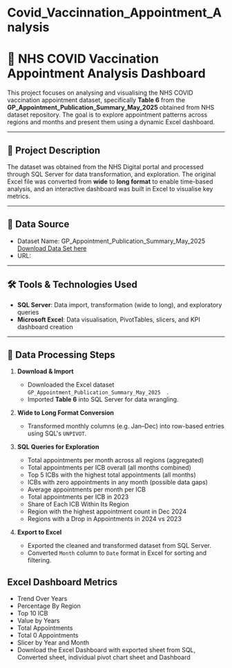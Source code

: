 # Covid_Vaccinnation_Appointment_Analysis

# 🏥 NHS COVID Vaccination Appointment Analysis Dashboard

This project focuses on analysing and visualising the NHS COVID vaccination appointment dataset, specifically **Table 6** from the **GP_Appointment_Publication_Summary_May_2025** obtained from NHS dataset repository. The goal is to explore appointment patterns across regions and months and present them using a dynamic Excel dashboard.

---

## 📌 Project Description

The dataset was obtained from the NHS Digital portal and processed through SQL Server for data transformation, and exploration. The original Excel file was converted from **wide** to **long format** to enable time-based analysis, and an interactive dashboard was built in Excel to visualise key metrics.

---

## 📁 Data Source
- Dataset Name: GP_Appointment_Publication_Summary_May_2025  [Download Data Set here](https://github.com/Dibya-Shrestha/Client-Data-Cleaning-Project/raw/main/Client%20Data%20Cleaning%20Project.xlsx)
- URL: 
---

## 🛠 Tools & Technologies Used

- **SQL Server**: Data import, transformation (wide to long), and exploratory queries  
- **Microsoft Excel**: Data visualisation, PivotTables, slicers, and KPI dashboard creation  

---

## 🧪 Data Processing Steps

1. **Download & Import**
   - Downloaded the Excel dataset `GP_Appointment_Publication_Summary_May_2025  `.
   - Imported **Table 6** into SQL Server for data wrangling.

2. **Wide to Long Format Conversion**
   - Transformed monthly columns (e.g. Jan–Dec) into row-based entries using SQL's `UNPIVOT`.

3. **SQL Queries for Exploration**
   - Total appointments per month across all regions (aggregated)
   - Total appointments per ICB overall (all months combined)
   - Top 5 ICBs with the highest total appointments (all months)
   - ICBs with zero appointments in any month (possible data gaps)
   - Average appointments per month per ICB
   - Total appointments per ICB in 2023
   - Share of Each ICB Within Its Region
   - Region with the highest appointment count in Dec 2024
   - Regions with a Drop in Appointments in 2024 vs 2023

4. **Export to Excel**
   - Exported the cleaned and transformed dataset from SQL Server.
   - Converted `Month` column to `Date` format in Excel for sorting and filtering.

  ## Excel Dashboard Metrics
  - Trend Over Years
  - Percentage By Region
  - Top 10 ICB
  - Value by Years
  - Total Appointments
  - Total 0 Appointments
  - Slicer by Year and Month
  - Download the Excel Dashboard with exported sheet from SQL, Converted sheet, individual pivot chart sheet and Dashboard
